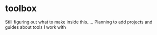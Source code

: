 # toolbox
Still figuring out what to make inside this..... Planning to add projects and guides about tools I work with
